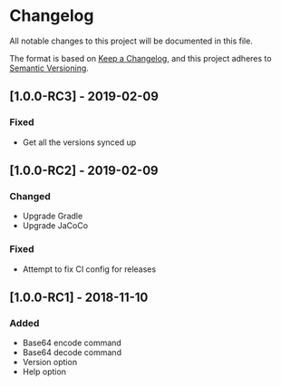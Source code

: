 # Changelog

All notable changes to this project will be documented in this file.

The format is based on [Keep a Changelog](https://keepachangelog.com/en/1.0.0/),
and this project adheres to [Semantic Versioning](https://semver.org/spec/v2.0.0.html).

## [1.0.0-RC3] - 2019-02-09
### Fixed
- Get all the versions synced up

## [1.0.0-RC2] - 2019-02-09
### Changed
- Upgrade Gradle
- Upgrade JaCoCo

### Fixed
- Attempt to fix CI config for releases

## [1.0.0-RC1] - 2018-11-10
### Added
- Base64 encode command
- Base64 decode command
- Version option
- Help option
